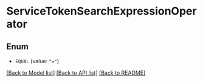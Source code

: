 # ServiceTokenSearchExpressionOperator

## Enum


* `EQUAL` (value: `"="`)


[[Back to Model list]](../README.md#documentation-for-models) [[Back to API list]](../README.md#documentation-for-api-endpoints) [[Back to README]](../README.md)


